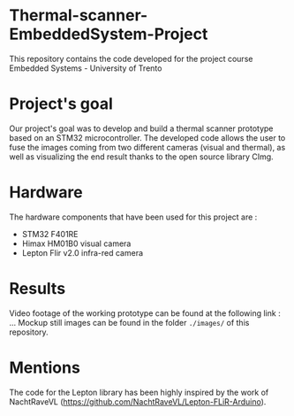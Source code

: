 # Thermal-scanner-EmbeddedSystem-Project
This repository contains the code developed for the project course Embedded Systems - University of Trento

# Project's goal 
Our project's goal was to develop and build a thermal scanner prototype based on an STM32 microcontroller. The developed code allows the user to fuse the images coming from two different cameras (visual and thermal), as well as visualizing the end result thanks to the open source library CImg.  

# Hardware 
The hardware components that have been used for this project are : 
* STM32 F401RE 
* Himax HM01B0 visual camera 
* Lepton Flir v2.0 infra-red camera 

# Results 
Video footage of the working prototype can be found at the following link : 
...
Mockup still images can be found in the folder `./images/` of this repository. 

# Mentions 
The code for the Lepton library has been highly inspired by the work of NachtRaveVL (https://github.com/NachtRaveVL/Lepton-FLiR-Arduino). 
